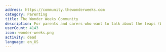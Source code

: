 ```yaml
---
address: https://community.thewonderweeks.com
category: Parenting
title: The Wonder Weeks Community
description: For parents and carers who want to talk about the leaps (Wonder Weeks).
userCount: 4143
icon: wonder-weeks.png
activity: dead
language: en_US
---
```

